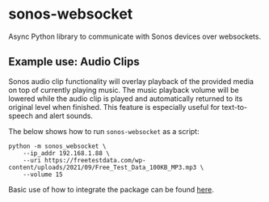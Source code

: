 # sonos-websocket
Async Python library to communicate with Sonos devices over websockets.

## Example use: Audio Clips
Sonos audio clip functionality will overlay playback of the provided media on top of currently playing music. The music playback volume will be lowered while the audio clip is played and automatically returned to its original level when finished. This feature is especially useful for text-to-speech and alert sounds.

The below shows how to run `sonos-websocket` as a script:
```
python -m sonos_websocket \
    --ip_addr 192.168.1.88 \
    --uri https://freetestdata.com/wp-content/uploads/2021/09/Free_Test_Data_100KB_MP3.mp3 \
    --volume 15
```
Basic use of how to integrate the package can be found [here](sonos_websocket/__main__.py).
